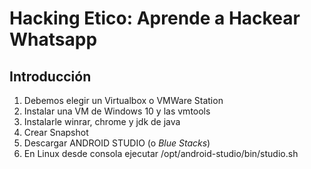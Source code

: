 # Hacking Etico: Aprende a Hackear Whatsapp

## Introducción

1. Debemos elegir un Virtualbox o VMWare Station
2. Instalar una VM de Windows 10 y las vmtools
3. Instalarle winrar, chrome y jdk de java
4. Crear Snapshot
5. Descargar ANDROID STUDIO (o _Blue Stacks_)
6. En Linux desde consola ejecutar /opt/android-studio/bin/studio.sh
















